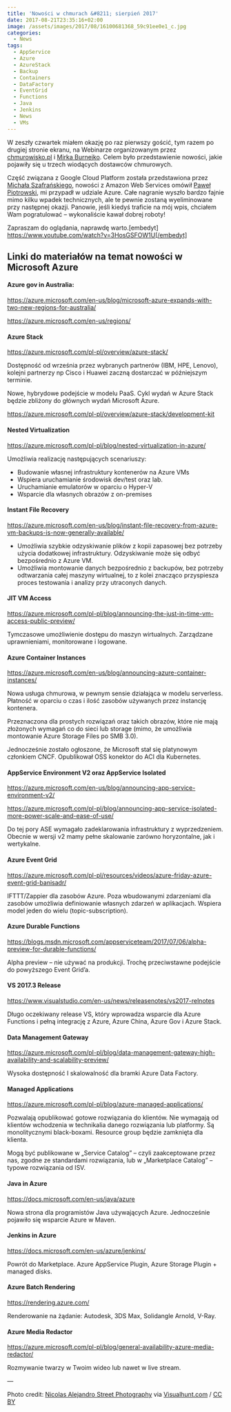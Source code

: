 ```yaml
---
title: 'Nowości w chmurach &#8211; sierpień 2017'
date: 2017-08-21T23:35:16+02:00
image: /assets/images/2017/08/16100681368_59c91ee0e1_c.jpg
categories:
  - News
tags:
  - AppService
  - Azure
  - AzureStack
  - Backup
  - Containers
  - DataFactory
  - EventGrid
  - Functions
  - Java
  - Jenkins
  - News
  - VMs
---
```

W zeszły czwartek miałem okazję po raz pierwszy gościć, tym razem po drugiej stronie ekranu, na Webinarze organizowanym przez <a href="https://chmurowisko.pl" target="_blank" rel="noopener">chmurowisko.pl</a> i <a href="https://twitter.com/miroburn" target="_blank" rel="noopener">Mirka Burnejko</a>. Celem było przedstawienie nowości, jakie pojawiły się u trzech wiodących dostawców chmurowych.

Część związana z Google Cloud Platform została przedstawiona przez <a href="https://www.linkedin.com/in/michal-szafranski-0490a015/" target="_blank" rel="noopener">Michała Szafrańskiego</a>, nowości z Amazon Web Services omówił <a href="https://www.linkedin.com/in/piotrowskipawel/" target="_blank" rel="noopener">Paweł Piotrowski</a>, mi przypadł w udziale Azure. Całe nagranie wyszło bardzo fajnie mimo kilku wpadek technicznych, ale te pewnie zostaną wyeliminowane przy następnej okazji. Panowie, jeśli kiedyś traficie na mój wpis, chciałem Wam pogratulować &#8211; wykonaliście kawał dobrej roboty!

Zapraszam do oglądania, naprawdę warto.[embedyt] https://www.youtube.com/watch?v=3HosGSFOW1U[/embedyt]

## Linki do materiałów na temat nowości w Microsoft Azure

#### Azure gov in Australia:

<a href="https://azure.microsoft.com/en-us/blog/microsoft-azure-expands-with-two-new-regions-for-australia/" target="_blank" rel="noopener">https://azure.microsoft.com/en-us/blog/microsoft-azure-expands-with-two-new-regions-for-australia/</a>

<a href="https://azure.microsoft.com/en-us/regions/" target="_blank" rel="noopener">https://azure.microsoft.com/en-us/regions/</a>

#### Azure Stack

<a href="https://azure.microsoft.com/pl-pl/overview/azure-stack/" target="_blank" rel="noopener">https://azure.microsoft.com/pl-pl/overview/azure-stack/</a>

Dostępność od września przez wybranych partnerów (IBM, HPE, Lenovo), kolejni partnerzy np Cisco i Huawei zaczną dostarczać w późniejszym terminie.

Nowe, hybrydowe podejście w modelu PaaS. Cykl wydań w Azure Stack będzie zbliżony do głównych wydań Microsoft Azure.

<a href="https://azure.microsoft.com/pl-pl/overview/azure-stack/development-kit" target="_blank" rel="noopener">https://azure.microsoft.com/pl-pl/overview/azure-stack/development-kit</a>

#### Nested Virtualization

<a href="https://azure.microsoft.com/pl-pl/blog/nested-virtualization-in-azure/" target="_blank" rel="noopener">https://azure.microsoft.com/pl-pl/blog/nested-virtualization-in-azure/</a>

Umożliwia realizację następujących scenariuszy:

  * Budowanie własnej infrastruktury kontenerów na Azure VMs
  * Wspiera uruchamianie środowisk dev/test oraz lab.
  * Uruchamianie emulatorów w oparciu o Hyper-V
  * Wsparcie dla własnych obrazów z on-premises

#### Instant File Recovery

<a href="https://azure.microsoft.com/en-us/blog/instant-file-recovery-from-azure-vm-backups-is-now-generally-available/" target="_blank" rel="noopener">https://azure.microsoft.com/en-us/blog/instant-file-recovery-from-azure-vm-backups-is-now-generally-available/</a>

  * Umożliwia szybkie odzyskiwanie plików z kopii zapasowej bez potrzeby użycia dodatkowej infrastruktury. Odzyskiwanie może się odbyć bezpośrednio z Azure VM.
  * Umożliwia montowanie danych bezpośrednio z backupów, bez potrzeby odtwarzania całej maszyny wirtualnej, to z kolei znacząco przyspiesza proces testowania i analizy przy utraconych danych.

#### JIT VM Access

<a href="https://azure.microsoft.com/pl-pl/blog/announcing-the-just-in-time-vm-access-public-preview/" target="_blank" rel="noopener">https://azure.microsoft.com/pl-pl/blog/announcing-the-just-in-time-vm-access-public-preview/</a>

Tymczasowe umożliwienie dostępu do maszyn wirtualnych. Zarządzane uprawnieniami, monitorowane i logowane.

#### Azure Container Instances

<a href="https://azure.microsoft.com/en-us/blog/announcing-azure-container-instances/" target="_blank" rel="noopener">https://azure.microsoft.com/en-us/blog/announcing-azure-container-instances/</a>

Nowa usługa chmurowa, w pewnym sensie działająca w modelu serverless. Płatność w oparciu o czas i ilość zasobów używanych przez instancję kontenera.

Przeznaczona dla prostych rozwiązań oraz takich obrazów, które nie mają złożonych wymagań co do sieci lub storage (mimo, że umożliwia montowanie Azure Storage Files po SMB 3.0).

Jednocześnie zostało ogłoszone, że Microsoft stał się platynowym członkiem CNCF. Opublikował OSS konektor do ACI dla Kubernetes.

#### AppService Environment V2 oraz AppService Isolated

<a href="https://azure.microsoft.com/en-us/blog/announcing-app-service-environment-v2/" target="_blank" rel="noopener">https://azure.microsoft.com/en-us/blog/announcing-app-service-environment-v2/</a>

<a href="https://azure.microsoft.com/pl-pl/blog/announcing-app-service-isolated-more-power-scale-and-ease-of-use/" target="_blank" rel="noopener">https://azure.microsoft.com/pl-pl/blog/announcing-app-service-isolated-more-power-scale-and-ease-of-use/</a>

Do tej pory ASE wymagało zadeklarowania infrastruktury z wyprzedzeniem. Obecnie w wersji v2 mamy pełne skalowanie zarówno horyzontalne, jak i wertykalne.

#### Azure Event Grid

<a href="https://azure.microsoft.com/pl-pl/resources/videos/azure-friday-azure-event-grid-banisadr/" target="_blank" rel="noopener">https://azure.microsoft.com/pl-pl/resources/videos/azure-friday-azure-event-grid-banisadr/</a>

IFTTT/Zappier dla zasobów Azure. Poza wbudowanymi zdarzeniami dla zasobów umożliwia definiowanie własnych zdarzeń w aplikacjach. Wspiera model jeden do wielu (topic-subscription).

#### Azure Durable Functions

<a href="https://blogs.msdn.microsoft.com/appserviceteam/2017/07/06/alpha-preview-for-durable-functions/" target="_blank" rel="noopener">https://blogs.msdn.microsoft.com/appserviceteam/2017/07/06/alpha-preview-for-durable-functions/</a>

Alpha preview – nie używać na produkcji. Trochę przeciwstawne podejście do powyższego Event Grid’a.

#### VS 2017.3 Release

<a href="https://www.visualstudio.com/en-us/news/releasenotes/vs2017-relnotes" target="_blank" rel="noopener">https://www.visualstudio.com/en-us/news/releasenotes/vs2017-relnotes</a>

Długo oczekiwany release VS, który wprowadza wsparcie dla Azure Functions i pełną integrację z Azure, Azure China, Azure Gov i Azure Stack.

#### Data Management Gateway

<a href="https://azure.microsoft.com/pl-pl/blog/data-management-gateway-high-availability-and-scalability-preview/" target="_blank" rel="noopener">https://azure.microsoft.com/pl-pl/blog/data-management-gateway-high-availability-and-scalability-preview/</a>

Wysoka dostępność I skalowalność dla bramki Azure Data Factory.

#### Managed Applications

<a href="https://azure.microsoft.com/pl-pl/blog/azure-managed-applications/" target="_blank" rel="noopener">https://azure.microsoft.com/pl-pl/blog/azure-managed-applications/</a>

Pozwalają opublikować gotowe rozwiązania do klientów. Nie wymagają od klientów wchodzenia w technikalia danego rozwiązania lub platformy. Są monolitycznymi black-boxami. Resource group będzie zamknięta dla klienta.

Mogą być publikowane w „Service Catalog” – czyli zaakceptowane przez nas, zgodne ze standardami rozwiązania, lub w „Marketplace Catalog” – typowe rozwiązania od ISV.

#### Java in Azure

<a href="https://docs.microsoft.com/en-us/java/azure" target="_blank" rel="noopener">https://docs.microsoft.com/en-us/java/azure</a>

Nowa strona dla programistów Java używających Azure. Jednocześnie pojawiło się wsparcie Azure w Maven.

#### Jenkins in Azure

<a href="https://docs.microsoft.com/en-us/azure/jenkins/" target="_blank" rel="noopener">https://docs.microsoft.com/en-us/azure/jenkins/</a>

Powrót do Marketplace. Azure AppService Plugin, Azure Storage Plugin + managed disks.

#### Azure Batch Rendering

<a href="https://rendering.azure.com/" target="_blank" rel="noopener">https://rendering.azure.com/</a>

Renderowanie na żądanie: Autodesk, 3DS Max, Solidangle Arnold, V-Ray.

#### Azure Media Redactor

<a href="https://azure.microsoft.com/pl-pl/blog/general-availability-azure-media-redactor/" target="_blank" rel="noopener">https://azure.microsoft.com/pl-pl/blog/general-availability-azure-media-redactor/</a>

Rozmywanie twarzy w Twoim wideo lub nawet w live stream.

&#8212;

Photo credit: [Nicolas Alejandro Street Photography](https://www.flickr.com/photos/nalejandro/16100681368/) via [Visualhunt.com](https://visualhunt.com/re/3ea3a1) /  [CC BY](http://creativecommons.org/licenses/by/2.0/)